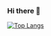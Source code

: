 ### Hi there 👋

[![Top Langs](https://github-readme-stats.vercel.app/api/top-langs/?username=artart76&layout=compact&theme=vision-friendly-dark)](https://github.com/anuraghazra/github-readme-stats)

<!--
**artart76/artart76** is a ✨ _special_ ✨ repository because its `README.md` (this file) appears on your GitHub profile.

Here are some ideas to get you started:

- 🔭 I’m currently working on ...
- 🌱 I’m currently learning ...
- 👯 I’m looking to collaborate on ...
- 🤔 I’m looking for help with ...
- 💬 Ask me about ...
- 📫 How to reach me: ...
- 😄 Pronouns: ...
- ⚡ Fun fact: ...
-->
